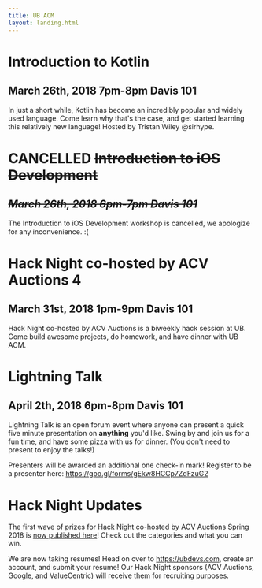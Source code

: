 ```yaml
---
title: UB ACM
layout: landing.html
---
```


# Introduction to Kotlin
## March 26th, 2018 7pm-8pm Davis 101
In just a short while, Kotlin has become an incredibly popular and widely used language. Come learn why that's the case, and get started learning this relatively new language! Hosted by Tristan Wiley @sirhype.


# CANCELLED ~~Introduction to iOS Development~~
## ~~*March 26th, 2018 6pm-7pm Davis 101*~~
The Introduction to iOS Development workshop is cancelled, we apologize for any inconvenience. :(


# Hack Night co-hosted by ACV Auctions 4
## March 31st, 2018 1pm-9pm Davis 101
Hack Night co-hosted by ACV Auctions is a biweekly hack session at UB. Come build awesome projects, do homework, and have dinner with UB ACM.


# Lightning Talk
## April 2th, 2018 6pm-8pm Davis 101
Lightning Talk is an open forum event where anyone can present a quick five minute presentation on <strong>anything</strong> you'd like. Swing by and join us for a fun time, and have some pizza with us for dinner. (You don't need to present to enjoy the talks!)

Presenters will be awarded an additional one check-in mark! Register to be a presenter here: <a href="https://goo.gl/forms/gEkw8HCCp7ZdFzuG2" target="_blank">https://goo.gl/forms/gEkw8HCCp7ZdFzuG2</a>

# Hack Night Updates
The first wave of prizes for Hack Night co-hosted by ACV Auctions Spring 2018 is [now published here](/hack#prizes)! Check out the categories and what you can win.

We are now taking resumes! Head on over to <a href="https://ubdevs.com" target="_blank">https://ubdevs.com</a>, create an account, and submit your resume! Our Hack Night sponsors (ACV Auctions, Google, and ValueCentric) will receive them for recruiting purposes.
